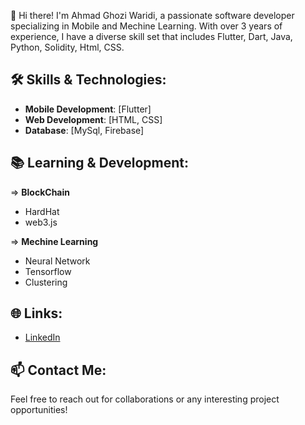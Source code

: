 👋 Hi there! I'm Ahmad Ghozi Waridi, a passionate software developer specializing in Mobile and Mechine Learning. With over 3 years of experience, I have a diverse skill set that includes Flutter, Dart, Java, Python, Solidity, Html, CSS.

## 🛠 Skills & Technologies:
- **Mobile Development**: [Flutter]
- **Web Development**: [HTML, CSS]
- **Database**: [MySql, Firebase]


## 📚 Learning & Development:
=> **BlockChain**
  - HardHat
  - web3.js
    
=> **Mechine Learning**
  - Neural Network
  - Tensorflow
  - Clustering

## 🌐 Links:
- [LinkedIn](Link)

## 📫 Contact Me:
Feel free to reach out for collaborations or any interesting project opportunities!


